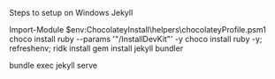 Steps to setup on Windows Jekyll

Import-Module $env:ChocolateyInstall\helpers\chocolateyProfile.psm1
choco install ruby --params '"/InstallDevKit"' -y
choco install ruby -y; refreshenv;
ridk install <!-- Select option 3 "MSYS2 and MINGW development toolchain" -->
gem install jekyll bundler


<!-- to run -->
bundle exec jekyll serve

